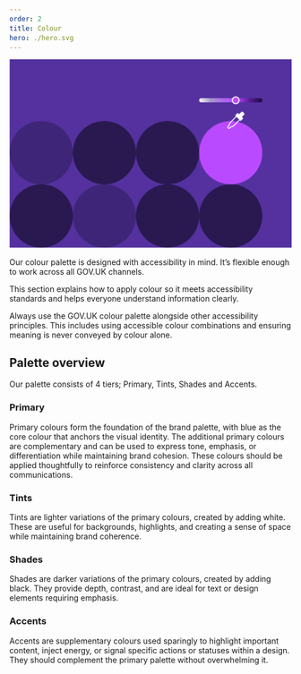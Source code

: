 ```yaml
---
order: 2
title: Colour
hero: ./hero.svg
---
```


<div class="hero">

![TODO](./colour-hero.svg)

</div>

Our colour palette is designed with accessibility in mind. It’s flexible enough to work across all GOV.UK channels.

This section explains how to apply colour so it meets accessibility standards and helps everyone understand information clearly.

Always use the GOV.UK colour palette alongside other accessibility principles. This includes using accessible colour combinations and ensuring meaning is never conveyed by colour alone.

## Palette overview

Our palette consists of 4 tiers;
Primary, Tints, Shades and Accents.

### Primary

Primary colours form the foundation of the brand palette, with blue as the core colour that anchors the visual identity. The additional primary colours are complementary and can be used to express tone, emphasis, or differentiation while maintaining brand cohesion. These colours should be applied thoughtfully to reinforce consistency and clarity across all communications.

### Tints

Tints are lighter variations of the primary colours, created by adding white. These are useful for backgrounds, highlights, and creating a sense of space while maintaining brand coherence.

### Shades

Shades are darker variations of the primary colours, created by adding black. They provide depth, contrast, and are ideal for text or design elements requiring emphasis.

### Accents

Accents are supplementary colours used sparingly to highlight important content, inject energy, or signal specific actions or statuses within a design. They should complement the primary palette without overwhelming it.
